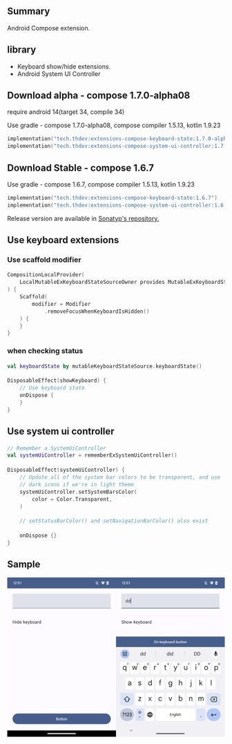 ## Summary

Android Compose extension.

## library

- Keyboard show/hide extensions.
- Android System UI Controller

## Download alpha - compose 1.7.0-alpha08

require android 14(target 34, compile 34)

Use gradle - compose 1.7.0-alpha08, compose compiler 1.5.13, kotlin 1.9.23

```kotlin
implementation("tech.thdev:extensions-compose-keyboard-state:1.7.0-alpha08")
implementation("tech.thdev:extensions-compose-system-ui-controller:1.7.0-alpha08")
```

## Download Stable - compose 1.6.7

Use gradle - compose 1.6.7, compose compiler 1.5.13, kotlin 1.9.23

```kotlin
implementation("tech.thdev:extensions-compose-keyboard-state:1.6.7")
implementation("tech.thdev:extensions-compose-system-ui-controller:1.6.7")
```

Release version are available in [Sonatyp's repository.](https://search.maven.org/search?q=tech.thdev)

## Use keyboard extensions

### Use scaffold modifier

```kotlin
CompositionLocalProvider(
    LocalMutableExKeyboardStateSourceOwner provides MutableExKeyboardStateSource()
) {
    Scaffold(
        modifier = Modifier
            .removeFocusWhenKeyboardIsHidden()
    ) {
    }
}
```

### when checking status

```kotlin
val keyboardState by mutableKeyboardStateSource.keyboardState()

DisposableEffect(showKeyboard) {
    // Use keyboard state
    onDispose {
    }
}
```

## Use system ui controller

```kotlin
// Remember a SystemUiController
val systemUiController = rememberExSystemUiController()

DisposableEffect(systemUiController) {
    // Update all of the system bar colors to be transparent, and use
    // dark icons if we're in light theme
    systemUiController.setSystemBarsColor(
        color = Color.Transparent,
    )

    // setStatusBarColor() and setNavigationBarColor() also exist

    onDispose {}
}
```

## Sample

![image](images/sample.png)
